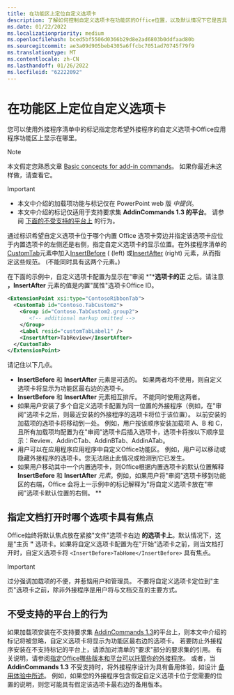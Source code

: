 ```yaml
---
title: 在功能区上定位自定义选项卡
description: 了解如何控制自定义选项卡在功能区的Office位置，以及默认情况下它是否具有焦点。
ms.date: 01/22/2022
ms.localizationpriority: medium
ms.openlocfilehash: bced5bf5506d0366b29d8e2ad6803b0ddfaad80b
ms.sourcegitcommit: ae3a09d905beb4305a6ffcbc7051ad70745f79f9
ms.translationtype: MT
ms.contentlocale: zh-CN
ms.lasthandoff: 01/26/2022
ms.locfileid: "62222092"
---
```

# <a name="position-a-custom-tab-on-the-ribbon"></a>在功能区上定位自定义选项卡

您可以使用外接程序清单中的标记指定您希望外接程序的自定义选项卡Office应用程序功能区上显示在哪里。

> [!NOTE]
> 本文假定您熟悉文章 [Basic concepts for add-in commands](add-in-commands.md)。 如果你最近未这样做，请查看它。

> [!IMPORTANT]
>
> - 本文中介绍的加载项功能与标记仅在 PowerPoint web 版 *中提供*。
> - 本文中介绍的标记仅适用于支持要求集 **AddinCommands 1.3 的平台**。 请参阅 [下面的不受支持的平台上](#behavior-on-unsupported-platforms) 的行为。

通过标识希望自定义选项卡位于哪个内置 Office 选项卡旁边并指定该选项卡应位于内置选项卡的左侧还是右侧，指定自定义选项卡的显示位置。在外接程序清单的[CustomTab](../reference/manifest/customtab.md)元素中加入[InsertBefore](../reference/manifest/customtab.md#insertbefore) ( (left) 或[InsertAfter](../reference/manifest/customtab.md#insertafter) (right) 元素，从而指定这些规范。  (不能同时具有这两个元素。) 

在下面的示例中，自定义选项卡配置为显示在"审阅 *"***选项卡的正** 之后。请注意 **，InsertAfter** 元素的值是内置"属性"选项卡Office ID。 

```xml
<ExtensionPoint xsi:type="ContosoRibbonTab">
  <CustomTab id="Contoso.TabCustom2">
    <Group id="Contoso.TabCustom2.group2">
       <!-- additional markup omitted -->
    </Group>
    <Label resid="customTabLabel1" />
    <InsertAfter>TabReview</InsertAfter>
  </CustomTab>
</ExtensionPoint>
```

请记住以下几点。

- **InsertBefore** 和 **InsertAfter** 元素是可选的。 如果两者均不使用，则自定义选项卡将显示为功能区最右边的选项卡。
- **InsertBefore** 和 **InsertAfter** 元素相互排斥。 不能同时使用这两者。
- 如果用户安装了多个自定义选项卡配置为同一位置的外接程序（例如，在"审阅"选项卡之后，则最近安装的外接程序的选项卡将位于该位置）。 以前安装的加载项的选项卡将移动到一处。 例如，用户按该顺序安装加载项 A、B 和 C，且所有加载项均配置为在"审阅"选项卡后插入选项卡，选项卡将按以下顺序显示：Review、AddinCTab、AddinBTab、AddinATab。    
- 用户可以在应用程序应用程序中自定义Office功能区。 例如，用户可以移动或隐藏外接程序的选项卡。您无法阻止此情况或检测到它已发生。
- 如果用户移动其中一个内置选项卡，则Office根据内置选项卡的默认位置解释 **InsertBefore** 和 **InsertAfter** *元素*。例如，如果用户将"审阅"选项卡移到功能区的右端，Office 会将上一示例中的标记解释为"将自定义选项卡放在"审阅"选项卡默认位置的右侧。 **

## <a name="specify-which-tab-has-focus-when-the-document-opens"></a>指定文档打开时哪个选项卡具有焦点

Office始终将默认焦点放在紧接"文件"选项卡右边 **的选项卡上**。默认情况下，这是"主页 **"** 选项卡。如果将自定义选项卡配置为在"开始"选项卡之前，则当文档打开时，自定义选项卡将 `<InsertBefore>TabHome</InsertBefore>` 具有焦点。

> [!IMPORTANT]
> 过分强调加载项的不便，并惹恼用户和管理员。 不要将自定义选项卡定位到"主页"选项卡之前，除非外接程序是用户将与文档交互的主要方式。

## <a name="behavior-on-unsupported-platforms"></a>不受支持的平台上的行为

如果加载项安装在不支持要求集 [AddinCommands 1.3](../reference/requirement-sets/add-in-commands-requirement-sets.md)的平台上，则本文中介绍的标记将被忽略，自定义选项卡将显示为功能区最右边的选项卡。 若要防止外接程序安装在不支持标记的平台上，请添加对清单的"要求"部分的要求集的引用。  有关说明，请参阅[指定Office哪些版本和平台可以托管你的外接程序](../develop/specify-office-hosts-and-api-requirements.md#specify-which-office-versions-and-platforms-can-host-your-add-in)。 或者，当 **AddinCommands 1.3** 不受支持时，将外接程序设计为具有备用体验，如设计 [备用体验中所述](../develop/specify-office-hosts-and-api-requirements.md#design-for-alternate-experiences)。 例如，如果您的外接程序包含假定自定义选项卡位于您需要的位置的说明，则您可能具有假定该选项卡最右边的备用版本。
